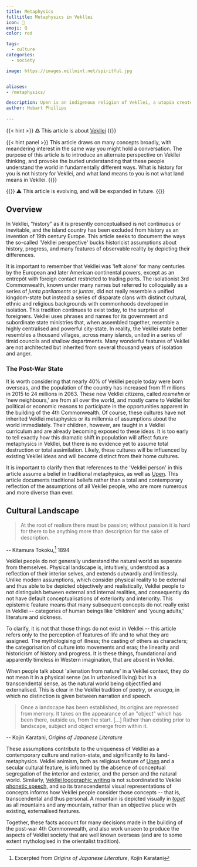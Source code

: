```yaml
---
title: Metaphysics
fulltitle: Metaphysics in Vekllei
icon: 🪬
emoji: Q
color: red

tags: 
  - culture
categories:
  - society

image: https://images.millmint.net/spiritful.jpg


aliases:
- /metaphysics/

description: Upen is an indigenous religion of Vekllei, a utopia created by Hobart Phillips.
author: Hobart Phillips
 
---
```

{{< hint >}}
߷ This article is about [Vekllei](/factbook/vekllei)
{{</hint>}}

{{< hint panel >}}
This article draws on many concepts broadly, with meandering interest in the same way you might hold a conversation. The purpose of this article is to introduce an alternate perspective on Vekllei thinking, and provoke the buried understanding that these people understand the world in fundamentally different ways. What is history for you is not history for Vekllei, and what land means to you is not what land means in Vekllei.
{{</hint>}}

{{<hint>}}
<span class="smallicon" style="font-size: 14px;">⚠️</span> This article is evolving, and will be expanded in future.
{{</hint>}}

## Overview

In Vekllei, "history" as it is presently conceptualised is not continuous or inevitable, and the island country has been excluded from history as an invention of 19th century Europe. This article seeks to document the ways the so-called 'Vekllei perspective' bucks historicist assumptions about history, progress, and many features of observable reality by depicting their differences.

It is important to remember that Vekllei was 'left alone' for many centuries by the European and later American continental powers, except as an entrepôt with foreign contact restricted to trading ports. The isolationist 3rd Commonwealth, known under many names but referred to colloquially as a series of *junta parliaments* or *juntas*, did not really resemble a unified kingdom-state but instead a series of disparate clans with distinct cultural, ethnic and religious backgrounds with commonhoods developed in isolation. This tradition continues to exist today, to the surprise of foreigners. Vekllei uses phrases and names for its government and subordinate state ministries that, when assembled together, resemble a highly centralised and powerful city-state. In reality, the Vekllei state better resembles a thousand villages, across many islands, united in a series of timid councils and shallow departments. Many wonderful features of Vekllei are not architected but inherited from several thousand years of isolation and anger.

### The Post-War State

It is worth considering that nearly 40% of Vekllei people today were born overseas, and the population of the country has increased from 11 millions in 2015 to 24 millions in 2063. These new Vekllei citizens, called *rosmehn* or 'new neighbours,' are from all over the world, and mostly came to Vekllei for political or economic reasons to participate in the opportunities apparent in the building of the 4th Commonwealth. Of course, these cultures have not inherited Vekllei metaphysics or its millennia of assumptions about the world immediately. Their children, however, are taught in a Vekllei curriculum and are already becoming exposed to these ideas. It is too early to tell exactly how this dramatic shift in population will affect future metaphysics in Vekllei, but there is no evidence yet to assume total destruction or total assimilation. Likely, these cultures will be influenced by existing Vekllei ideas and will become distinct from their home cultures.

It is important to clarify then that references to the 'Vekllei person' in this article assume a belief in traditional metaphysics, as well as [Upen](/religion). This article documents traditional beliefs rather than a total and contemporary reflection of the assumptions of all Vekllei people, who are more numerous and more diverse than ever.

## Cultural Landscape

> At the root of realism there must be passion; without passion it is hard for there to be anything more than description for the sake of description.

-- Kitamura Tokoku,[^1] 1894

Vekllei people do not generally understand the natural world as seperate from themselves. Physical landscape is, intuitively, understood as a reflection of their interior selves, and extends outwardly and limitlessly. Unlike modern assumptions, which consider physical reality to be external and thus able to be depicted objectively and realistically, Vekllei people to not distinguish between external and internal realities, and consequently do not have default conceptualisations of exteriority and interiority. This epistemic feature means that many subsequent concepts do not really exist in Vekllei -- categories of human beings like 'children' and 'young adults,' literature and sickness. 

To clarify, it is not that those things do not exist in Vekllei -- this article refers only to the perception of features of life and to what they are assigned. The mythologising of illness; the casting of others as characters; the categorisation of culture into movements and eras; the linearity and historicism of history and progress. It is these things, foundational and apparently timeless in Western imagination, that are absent in Vekllei.

When people talk about 'alienation from nature' in a Vekllei context, they do not mean it in a physical sense (as in urbanised living) but in a transcendental sense, as the natural world being objectified and externalised. This is clear in the Vekllei tradition of poetry, or *ensaga*, in which no distinction is given between narration and speech.

> Once a landscape has been established, its origins are repressed from memory. It takes on the appearance of an "object" which has been there, outside us, from the start. [...] Rather than existing prior to landscape, subject and object emerge from within it.

-- Kojin Karatani, *Origins of Japanese Literature*

These assumptions contribute to the uniqueness of Vekllei as a contemporary culture and nation-state, and significantly to its land-metaphysics. Vekllei animism, both as religious feature of [Upen](/religion/) and a secular cultural feature, is informed by the absence of conceptual segregation of the interior and exterior, and the person and the natural world. Similarly, [Vekllei logographic writing](/factbook/society/culture/language/#topet) is not subordinated to Vekllei [phonetic speech](/factbook/society/culture/language/#spoken-vekllei), and so its transcendental visual representations of concepts informs how Vekllei people consider those concepts -- that is, transcendental and thus personal. A mountain is depicted visually in [*topet*](/factbook/society/culture/language/#topet) as all mountains and any mountain, rather than an objective place with existing, externalised features.

Together, these facts account for many decisions made in the building of the post-war 4th Commonwealth, and also work unseen to produce the aspects of Vekllei society that are well known overseas (and are to some extent mythologised in the orientalist tradition).

[^1]: Excerpted from *Origins of Japanese Literature*, Kojin Karatani